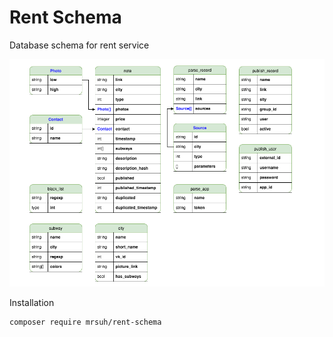 # Rent Schema

Database schema for rent service

![Screen](/screen.png)

Installation
```bash
composer require mrsuh/rent-schema
```